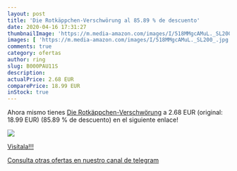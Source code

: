 ```yaml
---
layout: post
title: 'Die Rotkäppchen-Verschwörung al 85.89 % de descuento'
date: 2020-04-16 17:31:27
thumbnailImage: 'https://m.media-amazon.com/images/I/518MMgcAMuL._SL200_.jpg'
images: [ 'https://m.media-amazon.com/images/I/518MMgcAMuL._SL200_.jpg' ]
comments: true
category: ofertas
author: ring
slug: B000PAU11S
description:
actualPrice: 2.68 EUR
comparePrice: 18.99 EUR
inStock: true
---
```


Ahora mismo tienes [Die Rotkäppchen-Verschwörung](https://www.amazon.com/dp/B000PAU11S/?tag=redken08-20) a 2.68 EUR (original: 18.99 EUR) (85.89 %  de descuento) en el siguiente enlace!

[![](https://m.media-amazon.com/images/I/518MMgcAMuL._SL200_.jpg)](https://www.amazon.com/dp/B000PAU11S/?tag=redken08-20)

[Visítala!!!](https://www.amazon.com/dp/B000PAU11S/?tag=redken08-20)

[Consulta otras ofertas en nuestro canal de telegram](https://t.me/s/ofertas25)
